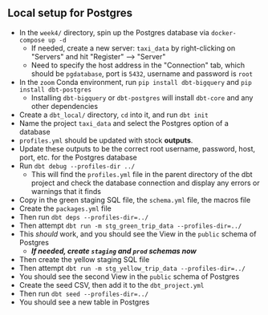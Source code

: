 ## Local setup for Postgres
- In the `week4/` directory, spin up the Postgres database via `docker-compose up -d`
    - If needed, create a new server: `taxi_data` by right-clicking on "Servers" and hit "Register" --> "Server"
    - Need to specify the host address in the "Connection" tab, which should be `pgdatabase`, port is `5432`, username and password is `root`
- In the `zoom` Conda environment, run `pip install dbt-bigquery` and `pip install dbt-postgres`
    - Installing `dbt-bigquery` or `dbt-postgres` will install `dbt-core` and any other dependencies
- Create a `dbt_local/` directory, `cd` into it, and run `dbt init`
- Name the project `taxi_data` and select the Postgres option of a database
- `profiles.yml` should be updated with stock **outputs**.
- Update these outputs to be the correct root username, password, host, port, etc. for the Postgres database
- Run `dbt debug --profiles-dir ../`
    - This will find the `profiles.yml` file in the parent directory of the dbt project and check the database connection and display any errors or warnings that it finds
- Copy in the green staging SQL file, the `schema.yml` file, the macros file
- Create the `packages.yml` file
- Then run `dbt deps --profiles-dir=../`
- Then attempt `dbt run -m stg_green_trip_data --profiles-dir=../`
- This *should* work, and you should see the View in the `public` schema of Postgres
    - ***If needed, create `staging` and `prod` schemas now***
- Then create the yellow staging SQL file
- Then attempt `dbt run -m stg_yellow_trip_data --profiles-dir=../`
- You should see the second View in the `public` schema of Postgres
- Create the seed CSV, then add it to the `dbt_project.yml`
- Then run `dbt seed --profiles-dir=../`
- You should see a new table in Postgres
